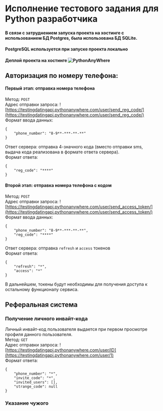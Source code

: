 # Исполнение тестового задания для Python разработчика
#### В связи с затруднением запуска проекта на хостинге с использованием БД Postgres, была использована БД SQLite.  
#### PostgreSQL используется при запуске проекта локально
#### Деплой проекта на хостинге ![PythonAnyWhere](https://testingdatingapi.pythonanywhere.com/)
## Авторизация по номеру телефона:
#### Первый этап: отправка номера телефона
Метод: `POST`  
Адрес отправки запроса: ![https://testingdatingapi.pythonanywhere.com/user/send_reg_code/](https://testingdatingapi.pythonanywhere.com/user/send_reg_code/)  
Формат ввода данных:
```
{
    "phone_number": "8-9**-***-**-**"
}
```  
Ответ сервера: отправка 4-значного кода (вместо отправки sms, выдача кода реализована в формате ответа сервера).  
Формат ответа: 
```
{
    "reg_code": "****"
}
```  
#### Второй этап: отправка номера телефона с кодом
Метод: `POST`  
Адрес отправки запроса: ![https://testingdatingapi.pythonanywhere.com/user/send_access_token/](https://testingdatingapi.pythonanywhere.com/user/send_access_token/)  
Формат ввода данных:
```
{  
    "phone_number": "8-9**-***-**-**",  
    "reg_code": "****"  
}  
```
Ответ сервера: отправка `refresh` и `access` токенов  
Формат ответа: 
```
{
    "refresh": "*",
    "access": "*"
}
```
В дальнейшем, токены будут необходимы для получения доступа к остальному функционалу сервиса.  
## Реферальная система  
### Получение личного инвайт-кода
Личный инвайт-код пользователя выдается при первом просмотре профиля данного пользователя.  
Метод: `GET`  
Адрес отправки запроса: ![https://testingdatingapi.pythonanywhere.com/user/ID](https://testingdatingapi.pythonanywhere.com/user/1)  
Формат ответа:
```
{
    "phone_number": "*",
    "invite_code": "*",
    "invited_users": [],
    "strange_code": null
}
```
### Указание чужого 

